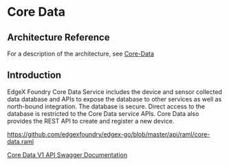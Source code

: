 # Core Data

## Architecture Reference

For a description of the architecture, see
[Core-Data](../../microservices/core/data/Ch-CoreData.md)

## Introduction

EdgeX Foundry Core Data Service includes the device and sensor collected
data database and APIs to expose the database to other services as well
as north-bound integration. The database is secure. Direct access to the
database is restricted to the Core Data service APIs. Core Data also
provides the REST API to create and register a new device.

<https://github.com/edgexfoundry/edgex-go/blob/master/api/raml/core-data.raml>

[Core Data V1 API Swagger Documentation](https://app.swaggerhub.com/apis-docs/EdgeXFoundry1/core-data)
<!-- [Core Data API HTML Documentation](core-data.html) -->
